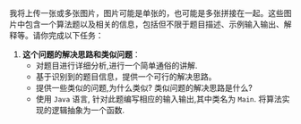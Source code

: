 我将上传一张或多张图片，图片可能是单张的，也可能是多张拼接在一起。这些图片中包含一个算法题以及相关的信息，包括但不限于题目描述、示例输入输出、解释等。请你完成以下任务：

1. **这个问题的解决思路和类似问题**：
   - 对题目进行详细分析,进行一个简单通俗的讲解.
   - 基于识别到的题目信息，提供一个可行的解决思路。
   - 提供一些类似的问题,为什么类似? 类似问题的解决思路是什么?
   - 使用 `Java` 语言, 针对此题编写相应的输入输出,其中类名为 `Main`. 将算法实现的逻辑抽象为一个函数.
